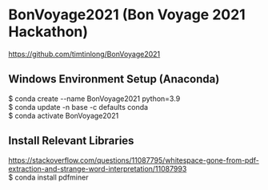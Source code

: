 # BonVoyage2021 (Bon Voyage 2021 Hackathon)
https://github.com/timtinlong/BonVoyage2021

## Windows Environment Setup (Anaconda)
$ conda create --name BonVoyage2021 python=3.9  
$ conda update -n base -c defaults conda  
$ conda activate BonVoyage2021  

## Install Relevant Libraries
https://stackoverflow.com/questions/11087795/whitespace-gone-from-pdf-extraction-and-strange-word-interpretation/11087993  
$ conda install pdfminer

